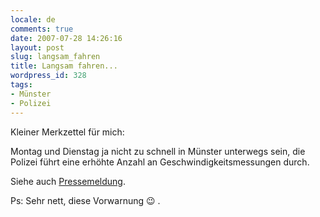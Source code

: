 ```yaml
---
locale: de
comments: true
date: 2007-07-28 14:26:16
layout: post
slug: langsam_fahren
title: Langsam fahren...
wordpress_id: 328
tags:
- Münster
- Polizei
---
```


Kleiner Merkzettel für mich: 

Montag und Dienstag ja nicht zu schnell in Münster unterwegs sein, die Polizei
führt eine erhöhte Anzahl an Geschwindigkeitsmessungen durch.

Siehe auch [Pressemeldung](http://www.presseportal.de/polizeipresse/pm/11187/1023103/polizei_muenster).

Ps: Sehr nett, diese Vorwarnung :wink: .
